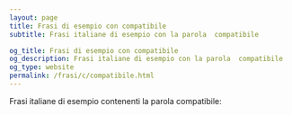 ```yaml
---
layout: page
title: Frasi di esempio con compatibile 
subtitle: Frasi italiane di esempio con la parola  compatibile

og_title: Frasi di esempio con compatibile 
og_description: Frasi italiane di esempio con la parola  compatibile
og_type: website
permalink: /frasi/c/compatibile.html
---
```


Frasi italiane di esempio contenenti la parola compatibile:


